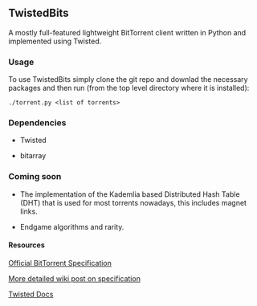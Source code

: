 ## TwistedBits

A mostly full-featured lightweight BitTorrent client written in Python and
implemented using Twisted.

### Usage

To use TwistedBits simply clone the git repo and downlad the necessary packages
and then run (from the top level directory where it is installed):

    ./torrent.py <list of torrents>

### Dependencies

  * Twisted

  * bitarray

### Coming soon

  * The implementation of the Kademlia based Distributed Hash Table (DHT) that is
    used for most torrents nowadays, this includes magnet links.

  * Endgame algorithms and rarity.

#### Resources

[Official BitTorrent Specification](http://wwww.bittorrent.org/beps/bep_0003.html')

[More detailed wiki post on specification](http://wiki.theory.org/BitTorrentSpecification)

[Twisted Docs](http://twistedmatrix.com/documents/current/)
